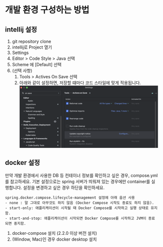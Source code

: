 # 개발 환경 구성하는 방법

## intellij 설정

1. git repository clone
2. intellij로 Project 열기
3. Settings
4. Editor > Code Style > Java 선택
5. Scheme 에  [Default] 선택
6. (선택 사항)
   1. Tools > Actives On Save 선택
   2. 아래와 같이 설정하면, 저장할 떄마다 코드 스타일에 맞게 적용됩니다.
   ![alt text](<assets/20250519_184941__2025-05-19 오후 6.48.01.png>)

## docker 설정

만약 개발 환경에서 사용한 DB 등 컨테이너 정보를 확인하고 싶은 경우, compose.yml를 참고하세요.
기본 설정으로는 spring 서버가 띄워져 있는 경우에만 container를 실행합니다. 설정을 변경하고 싶은 경우 하단을 확인하세요.

```
spring.docker.compose.lifecycle-management 설정에 아래 옵션 사용
- none : 말 그대로 아무것도 하지 않음 (Docker Compose 시작도 종료도 하지 않음).
- start-only: 애플리케이션이 시작될 때 Docker Compose를 시작하고 실행 상태로 유지함.
- start-and-stop: 애플리케이션이 시작되면 Docker Compose를 시작하고 JVM이 종료되면 중지함.
```

1. docker-compose 설치 (2.2.0 이상 버전 설치)
2. (Window, Mac)인 경우 docker desktop 설치
